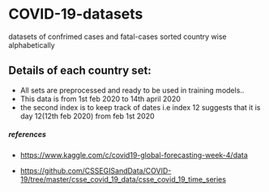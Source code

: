 # COVID-19-datasets

datasets of confrimed cases and fatal-cases sorted country wise alphabetically

## Details of each country set:

* All sets are preprocessed and ready to be used in training models..
* This data is from 1st feb 2020 to 14th april 2020
* the second index is to keep track of dates i.e index 12 suggests that it is day 12(12th feb 2020) from feb 1st 2020



##### references

* https://www.kaggle.com/c/covid19-global-forecasting-week-4/data

* https://github.com/CSSEGISandData/COVID-19/tree/master/csse_covid_19_data/csse_covid_19_time_series
